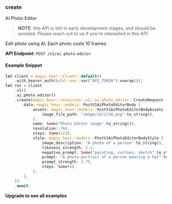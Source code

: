 
### create <a name="create"></a>
AI Photo Editor

> **NOTE**: this API is still in early development stages, and should be avoided. Please reach out to us if you're interested in this API. 

Edit photo using AI. Each photo costs 10 frames.

**API Endpoint**: `POST /v1/ai-photo-editor`

#### Example Snippet

```rust
let client = magic_hour::Client::default()
    .with_bearer_auth(&std::env::var("API_TOKEN").unwrap());
let res = client
    .v1()
    .ai_photo_editor()
    .create(magic_hour::resources::v1::ai_photo_editor::CreateRequest {
        data: magic_hour::models::PostV1AiPhotoEditorBody {
            assets: magic_hour::models::PostV1AiPhotoEditorBodyAssets {
                image_file_path: "image/id/1234.png".to_string(),
            },
            name: Some("Photo Editor image".to_string()),
            resolution: 768,
            steps: Some(123),
            style: magic_hour::models::PostV1AiPhotoEditorBodyStyle {
                image_description: "A photo of a person".to_string(),
                likeness_strength: 5.2,
                negative_prompt: Some("painting, cartoon, sketch".to_string()),
                prompt: "A photo portrait of a person wearing a hat".to_string(),
                prompt_strength: 3.75,
                steps: Some(4),
            },
        },
    })
    .await;
```

**Upgrade to see all examples**
